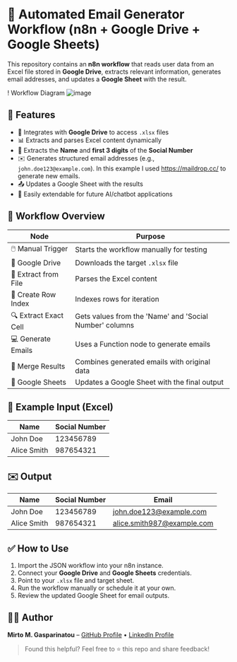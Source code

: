 # 📧 Automated Email Generator Workflow (n8n + Google Drive + Google Sheets)

This repository contains an **n8n workflow** that reads user data from an Excel file stored in **Google Drive**, extracts relevant information, generates email addresses, and updates a **Google Sheet** with the result.

! Workflow Diagram
![image](https://github.com/user-attachments/assets/37c4ac98-6efc-4caa-8fb4-d53deef7a1ab)




## 🚀 Features

- 🔗 Integrates with **Google Drive** to access `.xlsx` files
- 📊 Extracts and parses Excel content dynamically
- 🧠 Extracts the **Name** and **first 3 digits** of the **Social Number**
- ✉️ Generates structured email addresses (e.g., `john.doe123@example.com`). In this example I used https://maildrop.cc/ to generate new emails.
- 📤 Updates a Google Sheet with the results
- 🧩 Easily extendable for future AI/chatbot applications

## 🧩 Workflow Overview

| Node | Purpose |
|------|---------|
| 🖱️ Manual Trigger | Starts the workflow manually for testing |
| 📂 Google Drive | Downloads the target `.xlsx` file |
| 📄 Extract from File | Parses the Excel content |
| 🔢 Create Row Index | Indexes rows for iteration |
| 🔍 Extract Exact Cell | Gets values from the 'Name' and 'Social Number' columns |
| 💻 Generate Emails | Uses a Function node to generate emails |
| 🧬 Merge Results | Combines generated emails with original data |
| 📑 Google Sheets | Updates a Google Sheet with the final output |

## 📝 Example Input (Excel)

| Name        | Social Number |
|-------------|----------------|
| John Doe    | 123456789      |
| Alice Smith | 987654321      |

## ✉️ Output

| Name        | Social Number | Email                      |
|-------------|----------------|----------------------------|
| John Doe    | 123456789      | john.doe123@example.com    |
| Alice Smith | 987654321      | alice.smith987@example.com |


## ✅ How to Use

1. Import the JSON workflow into your n8n instance.
2. Connect your **Google Drive** and **Google Sheets** credentials.
3. Point to your `.xlsx` file and target sheet.
4. Run the workflow manually or schedule it at your own.
5. Review the updated Google Sheet for email outputs.


## 🙋‍♂️ Author

**Mirto M. Gasparinatou** – [GitHub Profile](https://github.com/mirtogaspar) • [LinkedIn Profile](https://www.linkedin.com/in/mirto-m-gasparinatou)


> Found this helpful? Feel free to ⭐️ this repo and share feedback!

